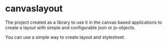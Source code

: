 # canvaslayout
The project created as a library to use it in the canvas based applications to create a layout with simple and configurable json or js-objects. 

You can use a simple way to create layout and stylesheet.
